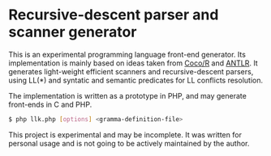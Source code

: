# Recursive-descent parser and scanner generator

This is an experimental programming language front-end generator. Its implementation
is mainly based on ideas taken from [Coco/R](http://www.ssw.uni-linz.ac.at/Research/Projects/Coco/)
and [ANTLR](https://www.antlr.org/). It generates light-weight efficient scanners
and recursive-descent parsers, using LL(*) and syntatic and semantic predicates
for LL conflicts resolution.

The implementation is written as a prototype in PHP, and may generate front-ends in
C and PHP.

``` bash
$ php llk.php [options] <gramma-definition-file>
```

This project is experimental and may be incomplete.
It was written for personal usage and is not going to be actively maintained
by the author.
